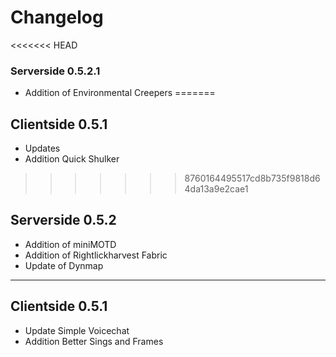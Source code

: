 # Changelog
<<<<<<< HEAD
### Serverside 0.5.2.1
* Addition of Environmental Creepers
=======
## Clientside 0.5.1
* Updates
* Addition Quick Shulker
>>>>>>> 8760164495517cd8b735f9818d64da13a9e2cae1
## Serverside 0.5.2
* Addition of miniMOTD
* Addition of Rightlickharvest Fabric
* Update of Dynmap
---
## Clientside 0.5.1
* Update Simple Voicechat
* Addition Better Sings and Frames
